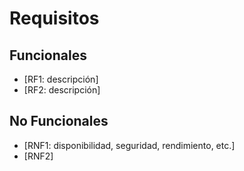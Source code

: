 # Requisitos

## Funcionales
- [RF1: descripción]
- [RF2: descripción]

## No Funcionales
- [RNF1: disponibilidad, seguridad, rendimiento, etc.]
- [RNF2]
